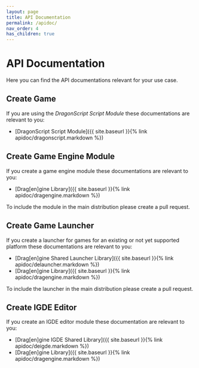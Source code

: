 ```yaml
---
layout: page
title: API Documentation
permalink: /apidoc/
nav_order: 4
has_children: true
---
```


# API Documentation

Here you can find the API documentations relevant for your use case.

## Create Game

If you are using the _DragonScript Script Module_ these documentations are relevant to you:
- [DragonScript Script Module]({{ site.baseurl }}{% link apidoc/dragonscript.markdown %})

## Create Game Engine Module

If you create a game engine module these documentations are relevant to you:
- [Drag[en]gine Library]({{ site.baseurl }}{% link apidoc/dragengine.markdown %})

To include the module in the main distribution please create a pull request.

## Create Game Launcher

If you create a launcher for games for an existing or not yet supported platform these documentations are relevant to you:
- [Drag[en]gine Shared Launcher Library]({{ site.baseurl }}{% link apidoc/delauncher.markdown %})
- [Drag[en]gine Library]({{ site.baseurl }}{% link apidoc/dragengine.markdown %})

To include the launcher in the main distribution please create a pull request.

## Create IGDE Editor

If you create an IGDE editor module these documentation are relevant to you:
- [Drag[en]gine IGDE Shared Library]({{ site.baseurl }}{% link apidoc/deigde.markdown %})
- [Drag[en]gine Library]({{ site.baseurl }}{% link apidoc/dragengine.markdown %})
